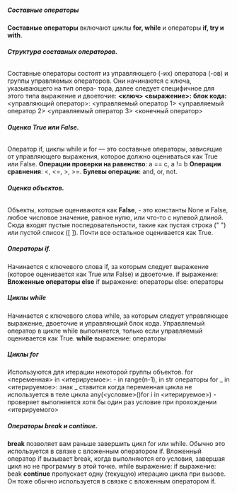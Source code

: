 ##### **Составные операторы** 
**Составные операторы** включают циклы **for, while** и операторы **if, try и with**.
###### **Структура составных операторов.**
Составные операторы состоят из управляющего (-их) оператора (-ов) и группы управляемых операторов. Они начинаются с ключа, указывающего на тип опера- тора, далее следует специфичное для этого типа выражение и двоеточие: **<ключ> <выражение>:**
**блок кода:** 
<управляющий оператор>: 
	<управляемый оператор 1> 
	<управляемый оператор 2> 
	<управляемый оператор 3> 
<конечный оператор>
###### **Оценка True или False.**
Оператор if, циклы while и for — это составные операторы, зависящие от управляющего выражения, которое должно оцениваться как True или False.
**Операции проверки на равенство**: a == c, a != b
**Операции сравнения**: <, <=, >, >=.
**Булевы операции:** and, or, not.
###### **Оценка объектов.**
 Объекты, которые оцениваются как **False**, - это константы None и False, любое числовое значение, равное нулю, или что-то с нулевой длиной. Сюда входят пустые последовательности, такие как пустая строка (" ") или пустой список ([ ]). Почти все остальное оценивается как True.
##### **Операторы if**.
 Начинается с ключевого слова if, за которым следует выражение (которое оценивается как True или False) и двоеточие.
 if выражение:
	 **Вложенные операторы else** 
	if выражение:
		операторы
	else: 
		операторы
##### **Циклы while**
Начинается с ключевого слова while, за которым следует управляющее выражение, двоеточие и управляющий блок кода. Управляемый оператор в цикле while выполняется, только если управляемый оценивается как True. 
**while** выражение:
		операторы
##### **Циклы for** 
Используются для итерации некоторой группы объектов. 
for <переменная> in <итерируемое>:  - in range(n-1), in str
	операторы
for _  in <итерируемое>: знак _ ставится когда переменная цикла не используется в теле цикла
any(<условие>()for i in <итерируемое>) - проверяет выполняется хотя бы один раз условие   при прохождении <итерируемого>
##### **Операторы break и continue**.
**break** позволяет вам раньше завершить цикл for или while. Обычно это используется в связке с вложенным оператором if. Вложенный оператор if вызывает break, когда выполняются его условия, завершая цикл но не программу в этой точке.
while выражение:
	if выражение:
		beak 
**continue** пропускает одну (текущую) итерацию цикла при вызове. Он тоже обычно используется в связке с вложенным оператором if.